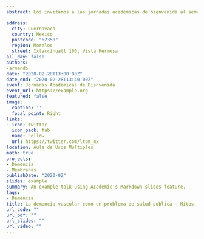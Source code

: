 ```yaml
---
abstract: Los invitamos a las jornadas académicas de bienvenida al semestre. Las cuales se realizarán en la facultad de nutrición.

address:
  city: Cuernavaca
  country: Mexico
  postcode: "62350"
  region: Morelos
  street: Ixtaccíhuatl 100, Vista Hermosa
all_day: false
authors: 
-armando
date: "2020-02-28T13:00:00Z"
date_end: "2020-02-28T13:40:00Z"
event: Jornadas Academicas de Bienvenida
event_url: https://example.org
featured: false
image:
  caption: ''
  focal_point: Right
links:
- icon: twitter
  icon_pack: fab
  name: Follow
  url: https://twitter.com/ltpm_mx
location: Aula de Usos Multiples
math: true
projects:
- Demencia
- Membranas
publishDate: "2020-02"
slides: example
summary: An example talk using Academic's Markdown slides feature.
tags: 
- Demencia
title: La demencia vascular como un problema de salud publica - Mitos, realidades y creencias
url_code: ""
url_pdf: ""
url_slides: ""
url_video: ""
---
```

